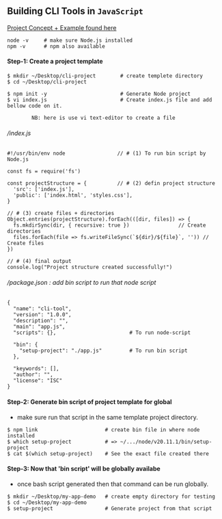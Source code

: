 ## Building CLI Tools in `JavaScript`

[Project Concept + Example found here](https://dev.to/shreshthgoyal/a-guide-to-building-cli-tools-in-javascript-28nn)


```
node -v 	# make sure Node.js installed
npm -v 	    # npm also available
```

#### Step-1: Create a project template

``` 
$ mkdir ~/Desktop/cli-project        # create templete directory
$ cd ~/Desktop/cli-project

$ npm init -y                        # Generate Node project
$ vi index.js                        # Create index.js file and add bellow code on it.

        NB: here is use vi text-editor to create a file
```

###### /index.js 
```
#!/usr/bin/env node                 // # (1) To run bin script by Node.js

const fs = require('fs')

const projectStructure = {          // # (2) defin project structure
  'src': ['index.js'],
  'public': ['index.html', 'styles.css'],
}

// # (3) create files + directories
Object.entries(projectStructure).forEach(([dir, files]) => {
  fs.mkdirSync(dir, { recursive: true })                // Create directories
  files.forEach(file => fs.writeFileSync(`${dir}/${file}`, '')) // Create files
})

// # (4) final output
console.log("Project structure created successfully!")
```


###### /package.json    : add bin script to run that node script 
```
{
  "name": "cli-tool",
  "version": "1.0.0",
  "description": "",
  "main": "app.js",
  "scripts": {},                        # To run node-script

  "bin": {
    "setup-project": "./app.js"         # To run bin script
  },

  "keywords": [],
  "author": "",
  "license": "ISC"
}
```



#### Step-2: Generate bin script of project template for global 
- make sure run that script in the same template project directory.

```
$ npm link                      # create bin file in where node installed
$ which setup-project 	        # => ~/.../node/v20.11.1/bin/setup-project
$ cat $(which setup-project) 	# See the exact file created there
```



#### Step-3: Now that 'bin script' will be globally availabe 
- once bash script generated then that command can be run globally.

```
$ mkdir ~/Desktop/my-app-demo 	# create empty directory for testing
$ cd ~/Desktop/my-app-demo 	
$ setup-project 	            # Generate project from that script 
```